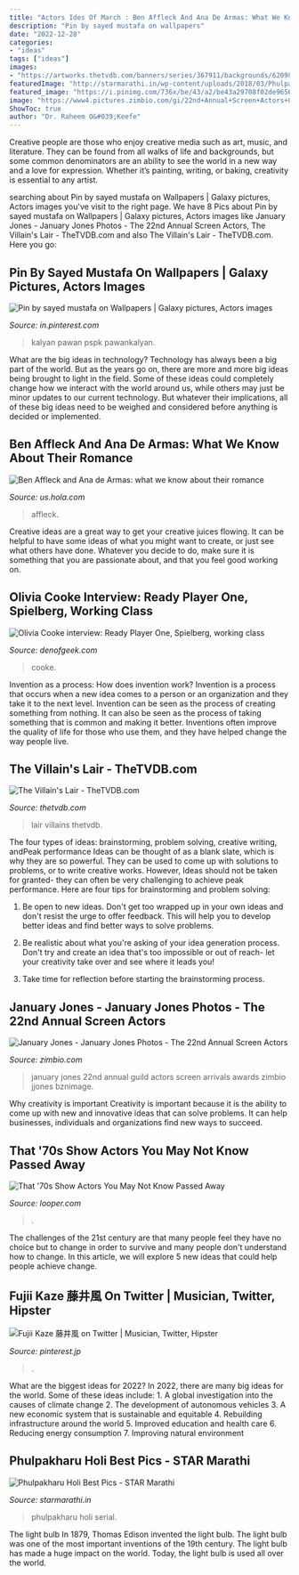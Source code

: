 ```yaml
---
title: "Actors Ides Of March : Ben Affleck And Ana De Armas: What We Know About Their Romance"
description: "Pin by sayed mustafa on wallpapers"
date: "2022-12-28"
categories:
- "ideas"
tags: ["ideas"]
images:
- "https://artworks.thetvdb.com/banners/series/367911/backgrounds/62098129_t.jpg"
featuredImage: "http://starmarathi.in/wp-content/uploads/2018/03/Phulpakharu-Marathi-Serial-Photos.jpg"
featured_image: "https://i.pinimg.com/736x/be/43/a2/be43a29708f02de965671c2708a0e355.jpg"
image: "https://www4.pictures.zimbio.com/gi/22nd+Annual+Screen+Actors+Guild+Awards+Arrivals+UnThwqqG4Jqx.jpg"
ShowToc: true
author: "Dr. Raheem O&#039;Keefe"
---
```



Creative people are those who enjoy creative media such as art, music, and literature. They can be found from all walks of life and backgrounds, but some common denominators are an ability to see the world in a new way and a love for expression. Whether it’s painting, writing, or baking, creativity is essential to any artist.

	

		
searching about Pin by sayed mustafa on Wallpapers | Galaxy pictures, Actors images you've visit to the right page. We have 8 Pics about Pin by sayed mustafa on Wallpapers | Galaxy pictures, Actors images like January Jones - January Jones Photos - The 22nd Annual Screen Actors, The Villain&#039;s Lair - TheTVDB.com and also The Villain&#039;s Lair - TheTVDB.com. Here you go:
		
    
## Pin By Sayed Mustafa On Wallpapers | Galaxy Pictures, Actors Images

<img loading=lazy src="https://i.pinimg.com/736x/be/43/a2/be43a29708f02de965671c2708a0e355.jpg" onerror="this.onerror=null;this.src='https://tse4.mm.bing.net/th?id=OIP.rOv0rTD0QPa2qnJ7b1hpOAHaLH&amp;pid=15.1';" alt="Pin by sayed mustafa on Wallpapers | Galaxy pictures, Actors images">

_Source: in.pinterest.com_

>kalyan pawan pspk pawankalyan. 

	

What are the big ideas in technology?
Technology has always been a big part of the world. But as the years go on, there are more and more big ideas being brought to light in the field. Some of these ideas could completely change how we interact with the world around us, while others may just be minor updates to our current technology. But whatever their implications, all of these big ideas need to be weighed and considered before anything is decided or implemented.

    
## Ben Affleck And Ana De Armas: What We Know About Their Romance

<img loading=lazy src="https://us.hola.com/images/025c-0f4c213e3e5d-cb91eee3f528-1000/vertical-800/ben-affleck-and-ana-de-armas-romance.jpg" onerror="this.onerror=null;this.src='https://tse1.mm.bing.net/th?id=OIP.-ZsVCmOYIuExnJ9rO6dWhAHaMV&amp;pid=15.1';" alt="Ben Affleck and Ana de Armas: what we know about their romance">

_Source: us.hola.com_

>affleck. 

	

Creative ideas are a great way to get your creative juices flowing. It can be helpful to have some ideas of what you might want to create, or just see what others have done. Whatever you decide to do, make sure it is something that you are passionate about, and that you feel good working on.

    
## Olivia Cooke Interview: Ready Player One, Spielberg, Working Class

<img loading=lazy src="https://www.denofgeek.com/wp-content/uploads/2018/03/olivia-cooke-main.jpg?fit=1400%2C934" onerror="this.onerror=null;this.src='https://tse3.mm.bing.net/th?id=OIP.iO10RTSSrS1_3CRNYT9JkAHaE8&amp;pid=15.1';" alt="Olivia Cooke interview: Ready Player One, Spielberg, working class">

_Source: denofgeek.com_

>cooke. 

	

Invention as a process: How does invention work?
Invention is a process that occurs when a new idea comes to a person or an organization and they take it to the next level. Invention can be seen as the process of creating something from nothing. It can also be seen as the process of taking something that is common and making it better. Inventions often improve the quality of life for those who use them, and they have helped change the way people live.

    
## The Villain&#039;s Lair - TheTVDB.com

<img loading=lazy src="https://artworks.thetvdb.com/banners/series/367911/backgrounds/62098129_t.jpg" onerror="this.onerror=null;this.src='https://tse2.mm.bing.net/th?id=OIP.POsnKuAwY48-V3jhiwODAgHaEK&amp;pid=15.1';" alt="The Villain&#039;s Lair - TheTVDB.com">

_Source: thetvdb.com_

>lair villains thetvdb. 

	

The four types of ideas: brainstorming, problem solving, creative writing, andPeak performance
Ideas can be thought of as a blank slate, which is why they are so powerful. They can be used to come up with solutions to problems, or to write creative works. However, Ideas should not be taken for granted- they can often be very challenging to achieve peak performance. Here are four tips for brainstorming and problem solving:
1. Be open to new ideas. Don't get too wrapped up in your own ideas and don't resist the urge to offer feedback. This will help you to develop better ideas and find better ways to solve problems.

2. Be realistic about what you're asking of your idea generation process. Don't try and create an idea that's too impossible or out of reach- let your creativity take over and see where it leads you!

3. Take time for reflection before starting the brainstorming process.

    
## January Jones - January Jones Photos - The 22nd Annual Screen Actors

<img loading=lazy src="https://www4.pictures.zimbio.com/gi/22nd+Annual+Screen+Actors+Guild+Awards+Arrivals+UnThwqqG4Jqx.jpg" onerror="this.onerror=null;this.src='https://tse4.mm.bing.net/th?id=OIP.ieaWJIBxvwBwcq5YIVpeXgHaKC&amp;pid=15.1';" alt="January Jones - January Jones Photos - The 22nd Annual Screen Actors">

_Source: zimbio.com_

>january jones 22nd annual guild actors screen arrivals awards zimbio jjones bznimage. 

	

Why creativity is important
Creativity is important because it is the ability to come up with new and innovative ideas that can solve problems. It can help businesses, individuals and organizations find new ways to succeed.

    
## That &#039;70s Show Actors You May Not Know Passed Away

<img loading=lazy src="https://img2.looper.com/img/gallery/that-70s-show-actors-you-may-not-know-passed-away/l-intro-1617110417.jpg" onerror="this.onerror=null;this.src='https://tse2.mm.bing.net/th?id=OIP.k6b5jCq_YUJ6KntkQlmKBQHaEK&amp;pid=15.1';" alt="That &#039;70s Show Actors You May Not Know Passed Away">

_Source: looper.com_

>. 

	

The challenges of the 21st century are that many people feel they have no choice but to change in order to survive and many people don't understand how to change. In this article, we will explore 5 new ideas that could help people achieve change.

    
## Fujii Kaze 藤井風 On Twitter | Musician, Twitter, Hipster

<img loading=lazy src="https://i.pinimg.com/736x/62/58/5d/62585d23ff0a268ae33bdf9b7dd4d7f1.jpg" onerror="this.onerror=null;this.src='https://tse4.mm.bing.net/th?id=OIP.mETYt4l6j0Ton0D5TInGtQHaJ3&amp;pid=15.1';" alt="Fujii Kaze 藤井風 on Twitter | Musician, Twitter, Hipster">

_Source: pinterest.jp_

>. 

	

What are the biggest ideas for 2022?
In 2022, there are many big ideas for the world. Some of these ideas include: 1. A global investigation into the causes of climate change 2. The development of autonomous vehicles 3. A new economic system that is sustainable and equitable 4. Rebuilding infrastructure around the world 5. Improved education and health care 6. Reducing energy consumption 7. Improving natural environment 
    
## Phulpakharu Holi Best Pics - STAR Marathi

<img loading=lazy src="http://starmarathi.in/wp-content/uploads/2018/03/Phulpakharu-Marathi-Serial-Photos.jpg" onerror="this.onerror=null;this.src='https://tse4.mm.bing.net/th?id=OIP.h1qPemyskff56c0SLOql_AHaE8&amp;pid=15.1';" alt="Phulpakharu Holi Best Pics - STAR Marathi">

_Source: starmarathi.in_

>phulpakharu holi serial. 

	

The light bulb
In 1879, Thomas Edison invented the light bulb. The light bulb was one of the most important inventions of the 19th century. The light bulb has made a huge impact on the world. Today, the light bulb is used all over the world.

